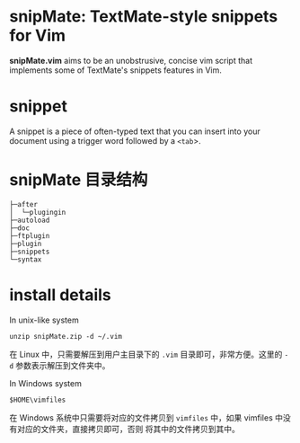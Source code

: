 # snipMate: TextMate-style snippets for Vim
**snipMate.vim** aims to be an unobstrusive, concise vim script that implements some of TextMate's 
snippets features in Vim.

# snippet
A snippet is a piece of often-typed text that you can insert into your document using a trigger word
followed by a `<tab`>.

# snipMate 目录结构

    ├─after
    │  └─plugingin
    ├─autoload
    ├─doc
    ├─ftplugin
    ├─plugin
    ├─snippets
    └─syntax

# install details
In unix-like system

    unzip snipMate.zip -d ~/.vim

在 Linux 中，只需要解压到用户主目录下的 `.vim` 目录即可，非常方便。这里的 `-d` 参数表示解压到文件夹中。

In Windows system

    $HOME\vimfiles

在 Windows 系统中只需要将对应的文件拷贝到 `vimfiles` 中，如果 vimfiles 中没有对应的文件夹，直接拷贝即可，否则
将其中的文件拷贝到其中。

